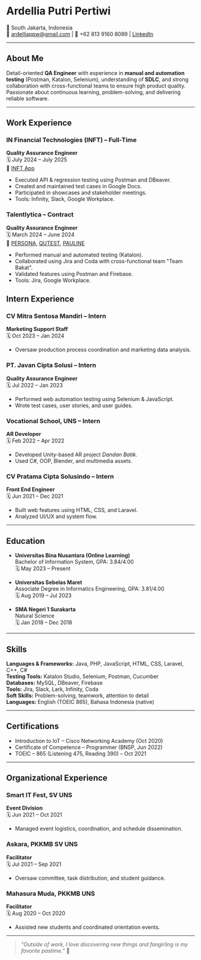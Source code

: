 # Ardellia Putri Pertiwi

📍 South Jakarta, Indonesia  
📧 ardelliappw@gmail.com | 📱 +62 813 9160 8089  | [LinkedIn](https://www.linkedin.com/in/ardellia-putri-38a34515b)

---

## About Me

Detail-oriented **QA Engineer** with experience in **manual and automation testing** (Postman, Katalon, Selenium), understanding of **SDLC**, and strong collaboration with cross-functional teams to ensure high product quality. Passionate about continuous learning, problem-solving, and delivering reliable software.

---

## Work Experience

### IN Financial Technologies (INFT) – Full-Time  
**Quality Assurance Engineer**  
🗓️ July 2024 – July 2025  
🔗 [INFT App](https://www.inft.co/digital-business-account)  
- Executed API & regression testing using Postman and DBeaver.  
- Created and maintained test cases in Google Docs.  
- Participated in showcases and stakeholder meetings.  
- Tools: Infinity, Slack, Google Workplace.

### Talentlytica – Contract  
**Quality Assurance Engineer**  
🗓️ March 2024 – June 2024  
🔗 [PERSONA](https://www.talentlytica.com/top), [QUTEST](https://www.talentlytica.com/qutest), [PAULINE](https://www.talentlytica.com/pauline)  
- Performed manual and automated testing (Katalon).  
- Collaborated using Jira and Coda with cross-functional team "Team Bakat".  
- Validated features using Postman and Firebase.
- Tools: Jira, Google Workplace.

## Intern Experience  

### CV Mitra Sentosa Mandiri – Intern  
**Marketing Support Staff**  
🗓️ Oct 2023 – Jan 2024  
- Oversaw production process coordination and marketing data analysis.  

### PT. Javan Cipta Solusi – Intern  
**Quality Assurance Engineer**  
🗓️ Jul 2022 – Jan 2023  
- Performed web automation testing using Selenium & JavaScript.  
- Wrote test cases, user stories, and user guides.  

### Vocational School, UNS – Intern  
**AR Developer**  
🗓️ Feb 2022 – Apr 2022  
- Developed Unity-based AR project _Dandan Batik_.  
- Used C#, OOP, Blender, and multimedia assets.  

### CV Pratama Cipta Solusindo – Intern  
**Front End Engineer**  
🗓️ Jun 2021 – Dec 2021  
- Built web features using HTML, CSS, and Laravel.  
- Analyzed UI/UX and system flow.  

---

## Education

- **Universitas Bina Nusantara (Online Learning)**  
  Bachelor of Information System, GPA: 3.84/4.00  
  🗓️ May 2023 – Present  

- **Universitas Sebelas Maret**  
  Associate Degree in Informatics Engineering, GPA: 3.81/4.00  
  🗓️ Aug 2019 – Jul 2023  

- **SMA Negeri 1 Surakarta**  
  Natural Science  
  🗓️ Jan 2018 – Dec 2018  

---

## Skills

**Languages & Frameworks:** Java, PHP, JavaScript, HTML, CSS, Laravel, C++, C#  
**Testing Tools:** Katalon Studio, Selenium, Postman, Cucumber  
**Databases:** MySQL, DBeaver, Firebase  
**Tools:** Jira, Slack, Lark, Infinity, Coda  
**Soft Skills:** Problem-solving, teamwork, attention to detail  
**Languages:** English (TOEIC 865), Bahasa Indonesia (native)  

---

## Certifications

- Introduction to IoT – Cisco Networking Academy (Oct 2020)  
- Certificate of Competence – Programmer (BNSP, Jun 2022)  
- TOEIC – 865 (Listening 475, Reading 390) – Oct 2021  

---

## Organizational Experience

### Smart IT Fest, SV UNS  
**Event Division**  
🗓️ Jun 2021 – Oct 2021  
- Managed event logistics, coordination, and schedule dissemination.  

### Askara, PKKMB SV UNS  
**Facilitator**  
🗓️ Jul 2021 – Sep 2021  
- Oversaw committee, task distribution, and student guidance.  

### Mahasura Muda, PKKMB UNS  
**Facilitator**  
🗓️ Aug 2020 – Oct 2020  
- Assisted new students and coordinated orientation events.  

---

> _"Outside of work, I love discovering new things and fangirling is my favorite pastime."_ 💖

